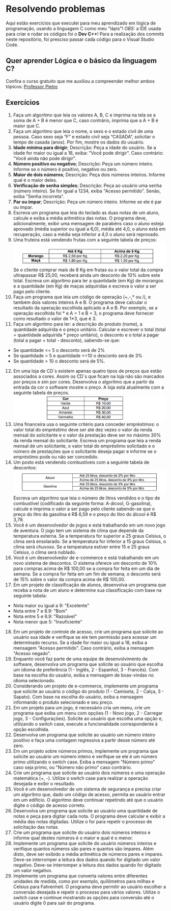 # Resolvendo problemas

Aqui estão exercícios que executei para meu aprendizado em lógica de programação, usando a linguagem C como meu "lápis"!
*OBS:* a IDE usada para criar e rodar os códigos foi o **Dev C++**! Para a realização dos commits neste repositório, foi presciso passar cada código para o Visual Studio Code.

## Quer aprender Lógica e o básico da linguagem C? 
Confira o curso gratuito que me auxiliou a compreender melhor ambos tópicos:
<a href="https://www.youtube.com/watch?v=2w8GYzBjNj8&list=PLpaKFn4Q4GMOBAeqC1S5_Fna_Y5XaOQS2&ab_channel=PietroMartinsDeOliveira">Professor Pietro</a>

## Exercícios

1. Faça um algoritmo que leia os valores A, B, C e imprima na tela se a soma de A + B é menor que C, caso contrário, imprima que a A + B é maior que C. <br>
2. Faça um algoritmo que leia o nome, o sexo e o estado civil de uma pessoa. Caso sexo seja “F” e estado civil seja “CASADA”, solicitar o tempo de casada (anos). Por fim, mostre os dados do usuário.<br>
3. **Idade mínima para dirigir**; Descrição: Peça a idade do usuário. Se a idade for maior ou igual a 18, exiba: "Você pode dirigir". Caso contrário: "Você ainda não pode dirigir".<br>
4. **Número positivo ou negativo**; Descrição: Peça um número inteiro. Informe se o número é positivo, negativo ou zero.<br>
5. **Maior de dois números**; Descrição: Peça dois números inteiros. Informe qual é o maior deles.<br>
6. **Verificação de senha simples**; Descrição: Peça ao usuário uma senha (número inteiro). Se for igual a 1234, exiba "Acesso permitido". Senão, exiba "Senha incorreta".<br>
7. **Par ou ímpar**; Descrição: Peça um número inteiro. Informe se ele é par ou ímpar.<br>
8. Escreva um programa que leia do teclado as duas notas de um aluno, calcule e exiba a média aritmética das notas. O programa deve, adicionalmente, exibir uma mensagem de parabéns caso o aluno esteja aprovado (média superior ou igual a 6,0), média até 4,0, o aluno está em recuperação, caso a média seja inferior a 4,0 o aluno será reprovado.<br>
9. Uma fruteira está vendendo frutas com a seguinte tabela de preços:
![exercicio09]({33746329-2705-48E1-B81F-F6800C65963E}.png) <br>
  Se o cliente comprar mais de 8 Kg em frutas ou o valor total da compra ultrapassar R$ 25,00, receberá ainda um desconto de 10% sobre este total. Escreva um algoritmo para ler a quantidade (em Kg) de morangos e a quantidade (em Kg) de maças adquiridas e escreva o valor a ser pago pelo cliente.<br>
10. Faça um programa que leia um código de operação (+,-,* ou /), e também dois valores inteiros A
e B. O programa deve calcular o resultado da operação escolhida aplicado a A e B. Por
exemplo, se a operação escolhida foi * e A = 1 e B = 3, o programa deve fornecer como
resultado o valor de 1*3, que é 3. <br>
11. Faça um algoritmo para ler: a descrição do produto (nome), a quantidade adquirida e o preço
unitário. Calcular e escrever o total (total = quantidade adquirida * preço unitário), o desconto e o
total a pagar (total a pagar = total - desconto), sabendo-se que:
- Se quantidade <= 5 o desconto será de 2%
- Se quantidade > 5 e quantidade <=10 o desconto será de 3%
- Se quantidade > 10 o desconto será de 5%. <br>
12. Em uma loja de CD´s existem apenas quatro tipos de preços que estão associados a cores.
Assim os CD´s que ficam na loja não são marcados por preços e sim por cores. Desenvolva o
algoritmo que a partir da entrada da cor o software mostre o preço. A loja está atualmente com a
seguinte tabela de preços. 
![exercicio12]({E6B1B4C7-A237-4973-A69B-70559A9DDF28}.png)<br> 
13. Uma financeira usa o seguinte critério para conceder empréstimos: o valor total do empréstimo
deve ser até dez vezes o valor da renda mensal do solicitante e o valor da prestação deve ser no
máximo 30% da renda mensal do solicitante. Escreva um programa que leia a renda mensal de
um solicitante, o valor total do empréstimo solicitado e o número de prestações que o solicitante
deseja pagar e informe se o empréstimo pode ou não ser concedido. <br>
14. Um posto está vendendo combustíveis com a seguinte tabela de descontos: 
![exercicio14]({098F1DF8-831A-4B81-9AED-5A6EF0ED5BD4}.png)
  Escreva um algoritmo que leia o número de litros vendidos e o tipo de combustível (codificado da seguinte forma: A-álcool, G-gasolina), calcule e imprima o valor a ser pago pelo cliente sabendo-se que o preço do litro da gasolina é R$ 6,59 e o preço do litro do álcool é R$ 3,79. <br>
15. Você é um desenvolvedor de jogos e está trabalhando em um novo jogo de aventura. O jogo tem um sistema de clima que depende da temperatura externa. Se a temperatura for superior a 25 graus Celsius, o clima será ensolarado. Se a temperatura for inferior a 15 graus Celsius, o clima será chuvoso. Se a temperatura estiver entre 15 e 25 graus Celsius, o clima será nublado. <br>
16. Você é um desenvolvedor de e-commerce e está trabalhando em um novo sistema de descontos. O sistema oferece um desconto de 10% para compras acima de R$ 100,00 se a compra for feita em um dia de semana. Se a compra for feita em um fim de semana, o desconto será de 15% sobre o valor da compra acima de R$ 100,00.<br>
17. Em um projeto de classificação de alunos, desenvolva um programa que receba a nota de um aluno e determine sua classificação com base na seguinte tabela:
   - Nota maior ou igual a 9: "Excelente"
   - Nota entre 7 e 8.9: "Bom"
   - Nota entre 5 e 6.9: "Razoável"
   - Nota menor que 5: "Insuficiente"<br>
18. Em um projeto de controle de acesso, crie um programa que solicite ao usuário sua idade e verifique se ele tem permissão para acessar um determinado recurso. Se a idade for maior ou igual a 18, exiba a mensagem "Acesso permitido". Caso contrário, exiba a mensagem "Acesso negado". <br>
19. Enquanto você faz parte de uma equipe de desenvolvimento de software, desenvolva um programa que solicite ao usuário que escolha um idioma de preferência (1 - Inglês, 2 - Espanhol, 3 - Francês). Com base na escolha do usuário, exiba a mensagem de boas-vindas no idioma selecionado. <br>
20. Considerando um projeto de e-commerce, implemente um programa que solicite ao usuário o código do produto (1 - Camiseta, 2 - Calça, 3 - Sapato). Com base na escolha do usuário, exiba a mensagem informando o produto selecionado e seu preço.<br>
21. Em um projeto para um jogo, é necessário cria um menu, crie um programa que exiba um menu com opções (1 - Novo jogo, 2 - Carregar jogo, 3 - Configurações). Solicite ao usuário que escolha uma opção e, utilizando o switch case, execute a funcionalidade correspondente à opção escolhida. <br>
22. Desenvolva um programa que solicite ao usuário um número inteiro positivo e faça uma contagem regressiva a partir desse número até zero. <br>
23. Em um projeto sobre números primos, implemente um programa que solicite ao usuário um número inteiro e verifique se ele é um número primo utilizando o switch case. Exiba a mensagem "Número primo" caso seja primo, ou "Número não primo" caso contrário.<br>
24. Crie um programa que solicite ao usuário dois números e uma operação matemática (+, -). Utilize o switch case para realizar a operação desejada e exibir o resultado.<br>
25. Você é um desenvolvedor de um sistema de segurança e precisa criar um algoritmo que, dado um código de acesso, permita ao usuário entrar em um edifício. O algoritmo deve continuar repetindo até que o usuário digite o código de acesso correto.<br>
26. Desenvolva um programa que solicite ao usuário uma quantidade de notas e peça para digitar cada nota. O programa deve calcular e exibir a média das notas digitadas. Utilize o for para repetir o processo de solicitação das notas.<br>
27. Crie um programa que solicite do usuário dois números inteiros e informe qual destes números é o maior e qual é o menor.<br>
28. Implemente um programa que solicite do usuário números inteiros e verifique quantos números são pares e quantos são ímpares. Além disto, deve ser exibido a média aritmética de números pares e impares. Deve-se interromper a leitura dos dados quando for digitado um valor negativo. Deve-se interromper a leitura dos dados quando for digitado um valor negativo.<br>
29. Implemente um programa que converta valores entre diferentes unidades de medida, como por exemplo, quilômetros para milhas e Celsius para Fahrenheit. O programa deve permitir ao usuário escolher a conversão desejada e repetir o processo para vários valores. Utilize o switch case  e continue mostrando as opções para conversão até o usuário digite 0 para sair do programa.<br>